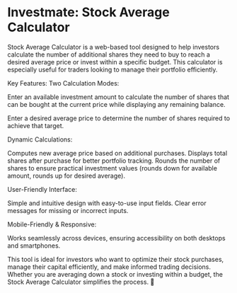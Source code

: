 # Investmate: Stock Average Calculator

Stock Average Calculator is a web-based tool designed to help investors calculate the number of additional shares they need to buy to reach a desired average price or invest within a specific budget. This calculator is especially useful for traders looking to manage their portfolio efficiently.


Key Features:
Two Calculation Modes:

Enter an available investment amount to calculate the number of shares that can be bought at the current price while displaying any remaining balance.

Enter a desired average price to determine the number of shares required to achieve that target.


Dynamic Calculations:

Computes new average price based on additional purchases.
Displays total shares after purchase for better portfolio tracking.
Rounds the number of shares to ensure practical investment values (rounds down for available amount, rounds up for desired average).


User-Friendly Interface:

Simple and intuitive design with easy-to-use input fields.
Clear error messages for missing or incorrect inputs.


Mobile-Friendly & Responsive:

Works seamlessly across devices, ensuring accessibility on both desktops and smartphones.

This tool is ideal for investors who want to optimize their stock purchases, manage their capital efficiently, and make informed trading decisions. Whether you are averaging down a stock or investing within a budget, the Stock Average Calculator simplifies the process. 🚀

